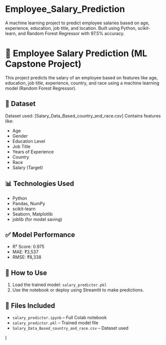# Employee_Salary_Prediction
A machine learning project to predict employee salaries based on age, experience, education, job title, and location. Built using Python, scikit-learn, and Random Forest Regressor with 97.5% accuracy.

# 🧠 Employee Salary Prediction (ML Capstone Project)

This project predicts the salary of an employee based on features like age, education, job title, experience, country, and race using a machine learning model (Random Forest Regressor).

## 📁 Dataset
Dataset used: [Salary_Data_Based_country_and_race.csv]
Contains features like:
- Age
- Gender
- Education Level
- Job Title
- Years of Experience
- Country
- Race
- Salary (Target)

## 📊 Technologies Used
- Python
- Pandas, NumPy
- scikit-learn
- Seaborn, Matplotlib
- joblib (for model saving)

## ✅ Model Performance
- R² Score: 0.975
- MAE: ₹3,537
- RMSE: ₹8,338

## 🚀 How to Use
1. Load the trained model: `salary_predictor.pkl`
2. Use the notebook or deploy using Streamlit to make predictions.

## 📂 Files Included
- `salary_predictor.ipynb` – Full Colab notebook
- `salary_predictor.pkl` – Trained model file
- `Salary_Data_Based_country_and_race.csv` – Dataset used

)

